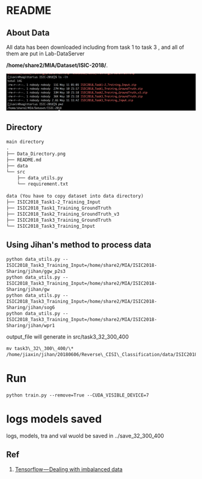 # README
## About Data
All data has been downloaded including from task 1 to task 3 , and all of them 
are put in Lab-DataServer 

**/home/share2/MIA/Dataset/ISIC-2018/**. 

![Data Directory](./Data_Directory.png)


## Directory
```
main directory
.
├── Data_Directory.png
├── README.md
├── data
└── src
    ├── data_utils.py
    └── requirement.txt

data (You have to copy dataset into data directory)
├── ISIC2018_Task1-2_Training_Input
├── ISIC2018_Task1_Training_GroundTruth
├── ISIC2018_Task2_Training_GroundTruth_v3
├── ISIC2018_Task3_Training_GroundTruth
└── ISIC2018_Task3_Training_Input
```

## Using Jihan's method to process data
```
python data_utils.py --ISIC2018_Task3_Training_Input=/home/share2/MIA/ISIC2018-Sharing/jihan/ggw_p2s3
python data_utils.py --ISIC2018_Task3_Training_Input=/home/share2/MIA/ISIC2018-Sharing/jihan/gw
python data_utils.py --ISIC2018_Task3_Training_Input=/home/share2/MIA/ISIC2018-Sharing/jihan/sog6
python data_utils.py --ISIC2018_Task3_Training_Input=/home/share2/MIA/ISIC2018-Sharing/jihan/wpr1
```
output\_file will generate in src/task3\_32\_300\_400

```
mv task3\_32\_300\_400/\* /home/jiaxin/jihan/20180606/Reverse\_CISI\_Classification/data/ISIC2018/2018\_6\_4/task3\_32\_300\_400 
```

# Run
```
python train.py --remove=True --CUDA_VISIBLE_DEVICE=7
```

# logs models saved
logs, models, tra and val wuold be saved in ../save\_32\_300\_400


## Ref
1. [Tensorflow — Dealing with imbalanced data](https://blog.node.us.com/tensorflow-dealing-with-imbalanced-data-eb0108b10701)

